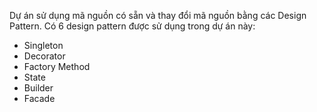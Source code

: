 Dự án sử dụng mã nguồn có sẵn và thay đổi mã nguồn bằng các Design Pattern.
Có 6 design pattern được sử dụng trong dự án này:
  - Singleton
  - Decorator
  - Factory Method
  - State
  - Builder
  - Facade
